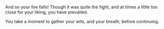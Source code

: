 And so your foe falls! Though it was quite the fight, and at times a little too close for your liking, you have prevailed.

You take a moment to gather your wits, and your breath, before continuing.